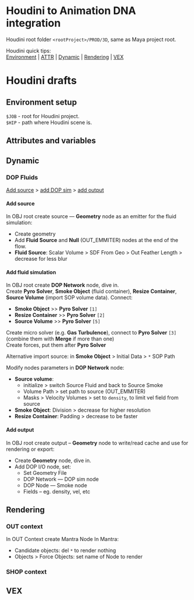 # Houdini to Animation DNA integration
Houdini root folder `<rootProject>/PROD/3D`, same as Maya project root.  

Houdini quick tips:  
[Environment](#environment-setup)  | [ATTR](#attributes-and-variables) | [Dynamic](#dynamic) | [Rendering](#rendering) | [VEX](#vex)

# Houdini drafts
## Environment setup
`$JOB` - root for Houdini project.  
`$HIP` - path where Houdini scene is.

## Attributes and variables

## Dynamic
### DOP Fluids
[Add source](#add-source) > [add DOP sim](#add-fluid-simulation) > [add output](#add-output)

#### Add source 
In OBJ root create source — **Geometry** node as an emitter for the fluid simulation:
- Create geometry
- Add **Fluid Source** and **Null** (OUT_EMMITER) nodes at the end of the flow.  
- **Fluid Source**: Scalar Volume > SDF From Geo > Out Feather Length > decrease for less blur

#### Add fluid simulation
  
In OBJ root create **DOP Network** node, dive in.  
Create **Pyro Solver**, **Smoke Object** (fluid container), **Resize Container**, **Source Volume** (import SOP volume data). Connect:  
- **Smoke Object** >> **Pyro Solver** `[1]`
- **Resize Container** >> **Pyro Solver** `[2]`
- **Source Volume** >> **Pyro Solver** `[5]`

Create micro solver (e.g. **Gas Turbulence**), connect to **Pyro Solver** `[3]`  (combine them with **Merge** if more than one)  
Create forces, put them after **Pyro Solver**

Alternative import source: in **Smoke Object** > Initial Data > `*` SOP Path
  
Modify nodes parameters in **DOP Network** node:
- **Source volume**:
  - initialize > switch Source Fluid and back to Source Smoke
  - Volume Path > set path to source (OUT_EMMITER)
  - Masks > Velocity Volumes > set to `density`, to limit vel field from source
- **Smoke Object**: Division > decrease for higher resolution  
- **Resize Container**: Padding > decrease to be faster

#### Add output
In OBJ root create output – **Geometry** node to write/read cache and use for rendering or export:
- Create **Geometry** node, dive in.
- Add DOP I/O node, set:
  - Set Geometry File
  - DOP Network — DOP sim node
  - DOP Node — Smoke node
  - Fields – eg. density, vel, etc

## Rendering
### OUT context
In OUT Context create Mantra Node
In Mantra:
- Candidate objects: del `*` to render nothing
- Objects > Force Objects: set name of Node to render

### SHOP context

## VEX